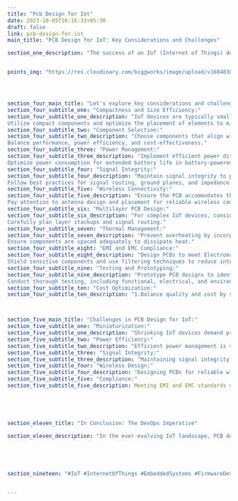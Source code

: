 ```yaml
---
title: "Pcb Design for Iot"
date: 2023-10-05T16:16:33+05:30
draft: false
link: pcb-design-for-iot
main_title: "PCB Design for IoT: Key Considerations and Challenges"

section_one_description: "The success of an IoT (Internet of Things) device often hinges on the quality of its Printed Circuit Board (PCB) design. PCBs serve as the backbone of IoT hardware, connecting various components and enabling seamless functionality. To help you navigate the intricate world of PCB design for IoT."


points_img: "https://res.cloudinary.com/biggworks/image/upload/v1684838348/Group_11544_lwrsg0.png"




section_four_main_title: "Let's explore key considerations and challenges."
section_four_subtitle_one: "Compactness and Size Efficiency:"
section_four_subtitle_one_description: "IoT devices are typically small and portable. PCBs must be designed with space efficiency in mind.
Utilize compact components and optimize the placement of elements to minimize the PCB's physical footprint."
section_four_subtitle_two: "Component Selection:"
section_four_subtitle_two_description: "Choose components that align with the device's functionality and power requirements.
Balance performance, power efficiency, and cost-effectiveness."
section_four_subtitle_three: "Power Management:"
section_four_subtitle_three_description: "Implement efficient power distribution and management circuits.
Optimize power consumption for extended battery life in battery-powered IoT devices."
section_four_subtitle_four: "Signal Integrity:"
section_four_subtitle_four_description: "Maintain signal integrity to prevent interference, noise, or data loss.
Follow best practices for signal routing, ground planes, and impedance matching."
section_four_subtitle_five: "Wireless Connectivity:"
section_four_subtitle_five_description: "Ensure the PCB accommodates the required wireless modules (e.g., Wi-Fi, Bluetooth, LoRa).
Pay attention to antenna design and placement for reliable wireless communication."
section_four_subtitle_six: "Multilayer PCB Design:"
section_four_subtitle_six_description: "For complex IoT devices, consider multilayer PCBs to accommodate numerous components and traces.
Carefully plan layer stackups and signal routing."
section_four_subtitle_seven: "Thermal Management:"
section_four_subtitle_seven_description: "Prevent overheating by incorporating thermal vias, heatsinks, or other cooling mechanisms.
Ensure components are spaced adequately to dissipate heat."
section_four_subtitle_eight: "EMI and EMC Compliance:"
section_four_subtitle_eight_description: "Design PCBs to meet Electromagnetic Interference (EMI) and Electromagnetic Compatibility (EMC) standards.
Shield sensitive components and use filtering techniques to reduce interference."
section_four_subtitle_nine: "Testing and Prototyping:"
section_four_subtitle_nine_description: "Prototype PCB designs to identify and address issues early in the development process.
Conduct thorough testing, including functional, electrical, and environmental tests."
section_four_subtitle_ten: "Cost Optimization:"
section_four_subtitle_ten_description: "1.Balance quality and cost by selecting components and design techniques that fit within budget constraints. 2.Consider factors like production volume and scalability."



section_five_main_title: "Challenges in PCB Design for IoT:"
section_five_subtitle_one: "Miniaturization:"
section_five_subtitle_one_description: "Shrinking IoT devices demand precise and compact PCB designs, presenting challenges in component placement and trace routing."
section_five_subtitle_two: "Power Efficiency:"
section_five_subtitle_two_description: "Efficient power management is vital for battery-powered IoT devices, requiring careful design of power supply circuits."
section_five_subtitle_three: "Signal Integrity:"
section_five_subtitle_three_description: "Maintaining signal integrity in complex IoT PCBs is challenging, requiring expertise in high-speed design techniques."
section_five_subtitle_four: "Wireless Design:"
section_five_subtitle_four_description: "Designing PCBs for reliable wireless communication and minimizing interference can be complex."
section_five_subtitle_five: "Compliance:"
section_five_subtitle_five_description: Meeting EMI and EMC standards can be challenging and may require extensive testing and modifications."





section_eleven_title: "In Conclusion: The DevOps Imperative"

section_eleven_description: "In the ever-evolving IoT landscape, PCB design is a critical element that demands both creativity and precision. Success lies in finding the right balance between functionality, size, cost, and compliance. By addressing these considerations and proactively tackling challenges, you can create PCBs that form the foundation for cutting-edge IoT devices.Effective PCB design not only ensures the device's functionality but also plays a significant role in its durability, power efficiency, and market competitiveness. Therefore, investing time and expertise in PCB design is a crucial step in IoT product development."





section_nineteen: "#IoT #InternetOfThings #EmbeddedSystems #FirmwareDevelopment #IoTDevelopment #IoTTechnology #EmbeddedProgramming #IoTInnovation #ConnectedDevices #EmbeddedDesign #HardwareDesign #IoTProjects #EmbeddedSolutions #IoTIndustry #FirmwareEngineering #IoTDesign #WirelessCommunication #EmbeddedSoftware #IoTApplications #IoTSecurity"


---
```


